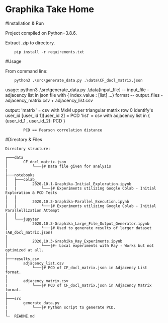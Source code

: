 # Graphika Take Home



#Installation & Run

Project compiled on Python=3.8.6.

Extract .zip to directory.
```
    pip install -r requirements.txt
```

#Usage

From command line:
```
    python3 .\src\generate_data.py .\data\CF_docl_matrix.json
```
usage: python3 .\src\generate_data.py .\data\[input_file]
          -- input_file   - adjacency list in json file with { index_value : [list] ...} format 
          -- output_files - adjacency_matrix.csv + adjacency_list.csv
  
output: 'matrix' = csv with MxM upper triangular matrix
                      row 0 identify's user_id
                      [user_id 1][user_id 2] = PCD
          'list' = csv with adjacency list in 
                     { (user_id_1 , user_id_2): PCD }
                      
            PCD == Pearson correlation distance

#Directory & Files

```
Directory structure:

┌───data
│       CF_docl_matrix.json
│           └───|# Data file given for analysis
|
├───notebooks
│   ├───colab_
│   │       2020.10.1-Graphika-Initial_Exploration.ipynb
|   |           └───|# Experiments utilizing Google Colab - Initial Exploration & PCD Tests
|   |
│   │       2020.10.3-Graphika-Parallel_Execution.ipynb
|   |           └───|# Experiments utilizing Google Colab - Initial Parallellization Attempt
│   │
│   └───jupyter
│           2020.10.3-Graphika_Large_File_Output_Generator.ipynb
|               └───|# Used to generate results of larger dataset (AB_docl_matrix.json) 
|
│           2020.10.3-Graphika_Ray_Experiments.ipynb
│               └───|#- Local experiments with Ray - Works but not optimized at all.
|
├───results_csv
│       adjacency_list.csv
|           └───|# PCD of CF_docl_matrix.json in Adjacency List format.
|
│       adjacency_matrix.csv
|           └───|# PCD of CF_docl_matrix.json in Adjacency Matrix format.
│
├───src
│       generate_data.py
|           └───|# Python script to generate PCD.
|
└─  README.md
```
